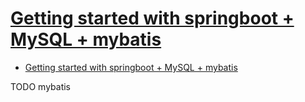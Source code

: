 # [Getting started with springboot + MySQL + mybatis](https://developpaper.com/getting-started-with-springboot-mysql-mybatis/)

- [Getting started with springboot + MySQL + mybatis](#getting-started-with-springboot--mysql--mybatis)
















TODO mybatis